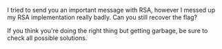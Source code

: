 I tried to send you an important message with RSA, however I messed up my RSA implementation really badly. Can you still recover the flag?

If you think you're doing the right thing but getting garbage, be sure to check all possible solutions.